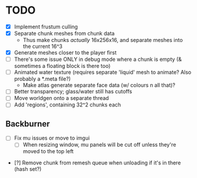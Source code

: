 # TODO

- [X] Implement frustum culling
- [X] Separate chunk meshes from chunk data
  - Thus make chunks *actually* 16x256x16, and separate meshes into the current 16^3
- [X] Generate meshes closer to the player first
- [ ] There's some issue ONLY in debug mode where a chunk is empty (& sometimes a floating block is there too)
- [ ] Animated water texture (requires separate 'liquid' mesh to animate? Also probably a *.meta file?)
  - Make atlas generate separate face data (w/ colours n all that)?
- [ ] Better transparency; glass/water still has cutoffs
- [ ] Move worldgen onto a separate thread
- [ ] Add 'regions', containing 32^2 chunks each

## Backburner

- [ ] Fix mu issues or move to imgui
  - [ ] When resizing window, mu panels will be cut off unless they're moved to the top left
- [?] Remove chunk from remesh queue when unloading if it's in there (hash set?)
